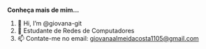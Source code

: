 **Conheça mais de mim...**
1. 👋 Hi, I’m @giovana-git
2. :book: Estudante de Redes de Computadores
3. 📫 Contate-me no email: giovanaalmeidacosta1105@gmail.com

<!---
giovana-git/giovana-git is a ✨ special ✨ repository because its `README.md` (this file) appears on your GitHub profile.
You can click the Preview link to take a look at your changes.
--->
